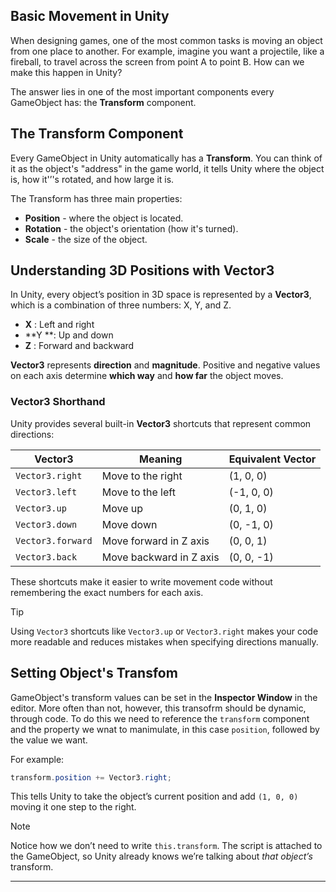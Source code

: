 ## Basic Movement in Unity 
When designing games, one of the most common tasks is moving an object from one place to another. For example, imagine you want a projectile, like a fireball, to travel across the screen from point A to point B. How can we make this happen in Unity?

The answer lies in one of the most important components every GameObject has: the **Transform** component.

## The Transform Component

Every GameObject in Unity automatically has a **Transform**. You can think of it as the object's "address" in the game world, it tells Unity where the object is, how it'’'s rotated, and how large it is.

The Transform has three main properties:

- **Position** - where the object is located.  
- **Rotation** - the object's orientation (how it's turned).  
- **Scale** - the size of the object.  

## Understanding 3D Positions with Vector3

In Unity, every object’s position in 3D space is represented by a **Vector3**, which is a combination of three numbers: X, Y, and Z.

- **X** : Left and right
- **Y **: Up and down
- **Z** : Forward and backward
 
**Vector3** represents **direction** and **magnitude**. Positive and negative values on each axis determine **which way** and **how far** the object moves. 
 
### Vector3 Shorthand

Unity provides several built-in **Vector3** shortcuts that represent common directions:

| Vector3           | Meaning                    | Equivalent Vector |
|------------------|----------------------------|-----------------|
| `Vector3.right`   | Move to the right          | (1, 0, 0)       |
| `Vector3.left`    | Move to the left           | (-1, 0, 0)      |
| `Vector3.up`      | Move up                    | (0, 1, 0)       |
| `Vector3.down`    | Move down                  | (0, -1, 0)      |
| `Vector3.forward` | Move forward in Z axis     | (0, 0, 1)       |
| `Vector3.back`    | Move backward in Z axis    | (0, 0, -1)      |

These shortcuts make it easier to write movement code without remembering the exact numbers for each axis.

>[!TIP]
> Using `Vector3` shortcuts like `Vector3.up` or `Vector3.right` makes your code more readable and reduces mistakes when specifying directions manually.

## Setting Object's Transfom
GameObject's transform values can be set in the **Inspector Window** in the editor. More often than not, however, this transofrm should be dynamic, through code. To do this we need to reference the `transform` component and the property we wnat to manimulate, in this case `position`, followed by the value we want.

For example:
```csharp
transform.position += Vector3.right;
```
This tells Unity to take the object’s current position and add `(1, 0, 0)` moving it one step to the right.

>[!NOTE]
> Notice how we don’t need to write `this.transform`. The script is attached to the GameObject, so Unity already knows we’re talking about *that object’s* transform.

---
